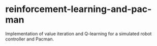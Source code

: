 # reinforcement-learning-and-pac-man
Implementation of value iteration and Q-learning for a simulated robot controller and Pacman.
